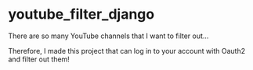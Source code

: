 # youtube_filter_django

There are so many YouTube channels that I want to filter out...

Therefore, I made this project that can log in to your account with Oauth2 and filter out them!

